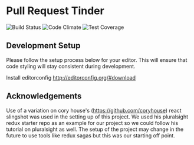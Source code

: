 # Pull Request Tinder
![Build Status](https://travis-ci.org/Rory-and-Alex/pr-tinder.svg?branch=master)
![Code Climate](https://codeclimate.com/github/Rory-and-Alex/pr-tinder/badges/gpa.svg)
![Test Coverage](https://codeclimate.com/github/Rory-and-Alex/pr-tinder/badges/coverage.svg)

## Development Setup

Please follow the setup process below for your editor. This will ensure that code styling will stay consistent during development.

Install editorconfig
http://editorconfig.org/#download

## Acknowledgements

Use of a variation on cory house's (https://github.com/coryhouse) react slingshot was used in the setting up of this project. We used his pluralsight redux starter repo as an example for our project so we could follow his tutorial on pluralsight as well. The setup of the project may change in the future to use tools like redux sagas but this was our starting off point.
